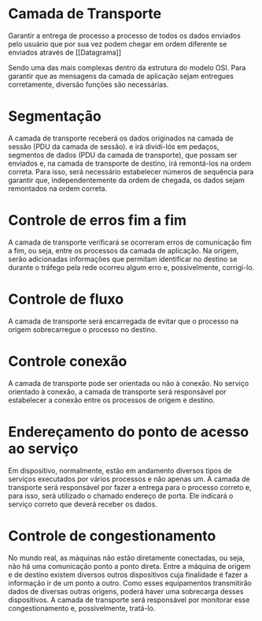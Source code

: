 # Camada de Transporte
Garantir a entrega de processo a processo de todos os dados enviados pelo usuário que por sua vez podem chegar em ordem diferente se enviados através de [[Datagrama]]

Sendo uma das mais complexas dentro da estrutura do modelo OSI. Para garantir que as mensagens da camada de aplicação sejam entregues corretamente, diversão funções são necessárias.

# Segmentação 
A camada de transporte receberá os dados originados na camada de sessão (PDU da camada de sessão). e irá dividi-lós em pedaços,
segmentos de dados (PDU da camada de transporte), que possam ser enviados e, na camada de transporte de destino, irá remontá-los na ordem correta. Para isso, será necessário estabelecer números de sequência para garantir que, independentemente da ordem de chegada, os dados sejam remontados na ordem correta.

# Controle de erros fim a fim
A camada de transporte verificará se ocorreram erros de comunicação fim a fim, ou seja, entre os processos da camada de aplicação. Na origem, serão adicionadas informações que permitam identificar no destino se durante o tráfego pela rede ocorreu algum erro e, possivelmente, corrigi-lo.

# Controle de fluxo
A camada de transporte será encarregada de evitar que o processo na origem sobrecarregue o processo no destino.

# Controle conexão
A camada de transporte pode ser orientada ou não à conexão. No serviço orientado à conexão, a camada de transporte será responsável por estabelecer a conexão entre os processos de origem e destino.

# Endereçamento do ponto de acesso ao serviço
Em dispositivo, normalmente, estão em andamento diversos tipos de serviços executados por vários processos e não apenas um. A camada de transporte será responsável por fazer a entrega para o processo correto e, para isso, será utilizado o chamado endereço de porta. Ele indicará o serviço correto que deverá receber os dados.

# Controle de congestionamento
No mundo real, as máquinas não estão diretamente conectadas, ou seja, não há uma comunicação ponto a ponto direta. Entre a máquina de origem e de destino existem diversos outros dispositivos cuja finalidade é fazer a informação ir de um ponto a outro. Como esses equipamentos transmitirão dados de diversas outras origens, poderá haver uma sobrecarga desses dispositivos. A camada de transporte será responsável por monitorar esse congestionamento e, possivelmente, tratá-lo.